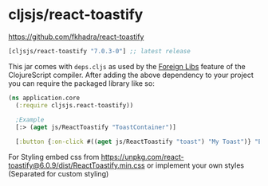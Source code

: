 # cljsjs/react-toastify

https://github.com/fkhadra/react-toastify


[](dependency)
```clojure
[cljsjs/react-toastify "7.0.3-0"] ;; latest release
```
[](/dependency)

This jar comes with `deps.cljs` as used by the [Foreign Libs][flibs] feature
of the ClojureScript compiler. After adding the above dependency to your project
you can require the packaged library like so:

```clojure
(ns application.core
  (:require cljsjs.react-toastify))
   
  ;Example 
  [:> (aget js/ReactToastify "ToastContainer")]  

  [:button {:on-click #((aget js/ReactToastify "toast") "My Toast")} "Example"] 
```

[flibs]: https://clojurescript.org/reference/packaging-foreign-deps

For Styling embed css from https://unpkg.com/react-toastify@6.0.9/dist/ReactToastify.min.css or implement your own styles (Separated for custom styling)